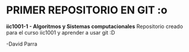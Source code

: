 # PRIMER REPOSITORIO EN GIT :o
**iic1001-1 - Algoritmos y Sistemas computacionales**
Repositorio creado para el curso iic1001 y aprender a usar git :D

-David Parra